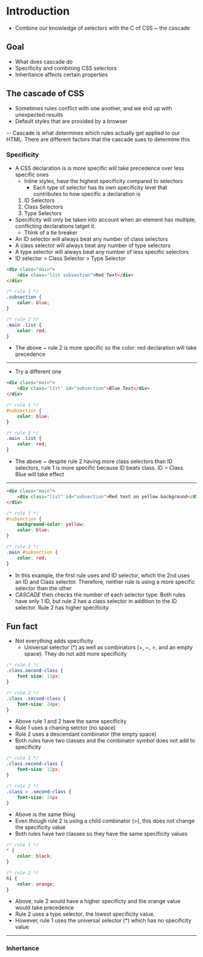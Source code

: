 # Introduction

- Combine our knowledge of selectors with the C of CSS ~ the cascade

## Goal

- What does cascade do
- Specificity and combining CSS selectors
- Inheritance affects certain properties

## The cascade of CSS

- Sometimes rules conflict with one another, and we end up with unexpected results
- Default styles that are provided by a browser

-- Cascade is what determines which rules actually get applied to our HTML. There are different factors that the cascade sues to determine this

### Specificity

- A CSS declaration is is more specific will take precedence over less specific ones
    - Inline styles, have the highest specificity compared to selectors
        - Each type of selector has its own specificity level that contributes to how specific a declaration is
    1. ID Selectors
    2. Class Selectors
    3. Type Selectors
- Specificity will only be taken into account when an element has multiple, conflicting declarations tatget it. 
    - Think of a tie breaker
- An ID selector will always beat any number of class selectors
- A class selector will always beat any number of type selectors
- A type selector will always beat any number of less specific selectors
- ID selector > Class Selector > Type Selector

```html
<div class="main">
    <div class="list subsection">Red Text</div>
</div>
```

```css
/* rule 1 */
.subsection {
    color: blue;
}

/* rule 2 */
.main .list {
    color: red;
}
```

- The above ~ rule 2 is more specific so the color: red declaration will take precedence

---

- Try a different one

```html
<div class="main">
    <div class="list" id="subsection">Blue Text</div>
</div>
```

```css
/* rule 1 */
#subsection {
    color: blue;
}

/* rule 2 */
.main .list {
    color: red;
}
```

- The above ~ despite rule 2 having more class selectors than ID selectors, rule 1 is more specific because ID beats class. ID > Class. Blue will take effect

---

```html
<div class="main">
    <div class="list" id="subsection">Red text on yellow background</div>
</div>
```

```css
/* rule 1 */
#subsection {
    background-color: yellow;
    color: blue;
}

/* rule 2 */
.main #subsection {
    color: red;
}
```

- In this example, the first rule uses and ID selector, which the 2nd uses an ID and Class selector. Therefore, neither rule is using a more specific selector than the other
- *CASCADE* then checks the number of each selector type. Both rules have only 1 ID, but rule 2 has a class selector in addition to the ID selector. Rule 2 has higher specificity

Fun fact
---
- Not everything adds specificity
    - Universal selector (*) as well as combinators (+, ~, >, and an empty space). They do not add more specificity

```css
/* rule 1 */
.class.second-class {
    font size: 12px;
}

/* rule 2 */
.class .second-class {
    font-size: 24px;
}
```
- Above rule 1 and 2 have the same specificity
- Rule 1 uses a chaning selctor (no space)
- Rule 2 uses a descendant combinator (the empty space)
- Both rules have two classes and the combinator symbol does not add to specificity

```css
/* rule 1 */
.class.second-class {
    font-size: 12px;
}

/* rule 2 */
.class > .second-class {
    font-size: 24px
}
```

- Above is the same thing
- Even though rule 2 is using a child combinator (>), this does not change the specificity value
- Both rules have two classes so they have the same specificity values


```css
/* rule 1 */
* {
    color: black;
}

/* rule 2 */
h1 {
    color: orange;
}
```

- Above, rule 2 would have a higher specificty and the orange value would take precedence
- Rule 2 uses a type selector, the lowest specificity value.
- However, rule 1 uses the universal selector (*) which has no specificity value
---

### Inhertance



